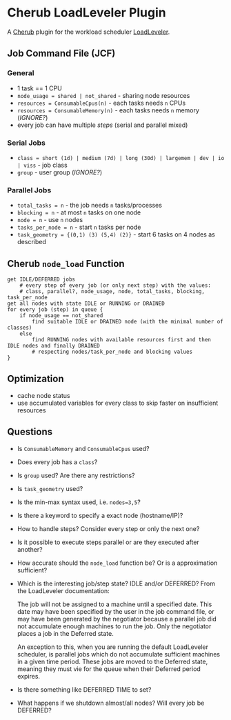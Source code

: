 # Cherub LoadLeveler Plugin

A [Cherub](http://www.cs.uni-potsdam.de/bs/research/cluster/index.html#greenit "CHERUB: power consumption aware cluster resource management") plugin for the workload scheduler [LoadLeveler](http://www-03.ibm.com/systems/software/loadleveler/ "Tivoli Workload Scheduler LoadLeveler").

## Job Command File (JCF)

### General
- 1 task == 1 CPU
- `node_usage = shared | not_shared` - sharing node resources
- `resources = ConsumableCpus(n)` - each tasks needs `n` CPUs
- `resources = ConsumableMemory(n)` - each tasks needs `n` memory
(_IGNORE?_)
- every job can have multiple _steps_ (serial and parallel mixed)

### Serial Jobs
- `class = short (1d) | medium (7d) | long (30d) | largemem | dev | io | viss` - job class
- `group` - user group (_IGNORE?_)

### Parallel Jobs
- `total_tasks = n` - the job needs `n` tasks/processes
- `blocking = n` - at most `n` tasks on one node
- `node = n` - use `n` nodes
- `tasks_per_node = n` - start `n` tasks per node
- `task_geometry = {(0,1) (3) (5,4) (2)}` - start 6 tasks on 4 nodes as described

## Cherub `node_load` Function

    get IDLE/DEFERRED jobs
        # every step of every job (or only next step) with the values:
        # class, parallel?, node_usage, node, total_tasks, blocking, task_per_node
    get all nodes with state IDLE or RUNNING or DRAINED
    for every job (step) in queue {
        if node_usage == not_shared
            find suitable IDLE or DRAINED node (with the minimal number of classes)
        else
            find RUNNING nodes with available resources first and then IDLE nodes and finally DRAINED
            # respecting nodes/task_per_node and blocking values
    }
        

## Optimization
- cache node status
- use accumulated variables for every class to skip faster on insufficient resources

## Questions
- Is `ConsumableMemory` and `ConsumableCpus` used?
- Does every job has a `class`?
- Is `group` used? Are there any restrictions?
- Is `task_geometry` used?
- Is the min-max syntax used, i.e. `nodes=3,5`?
- Is there a keyword to specify a exact node (hostname/IP)?
- How to handle steps? Consider every step or only the next one?
- Is it possible to execute steps parallel or are they executed after another?
- How accurate should the `node_load` function be? Or is a approximation sufficient?
- Which is the interesting job/step state? IDLE and/or DEFERRED? From the LoadLeveler documentation:

    The job will not be assigned to a machine until a specified date.
    This date may have been specified by the user in the job command
    file, or may have been generated by the negotiator because a parallel
    job did not accumulate enough machines to run the job. Only the
    negotiator places a job in the Deferred state.

    An exception to this, when you are running the default LoadLeveler scheduler,
    is parallel jobs which do not accumulate sufficient machines in a given
    time period.  These jobs are moved to the Deferred state, meaning they must
    vie for the queue when their Deferred period expires.

- Is there something like DEFERRED TIME to set?
- What happens if we shutdown almost/all nodes? Will every job be DEFERRED?
